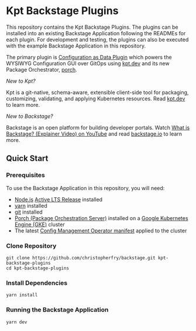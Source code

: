 # Kpt Backstage Plugins

This repository contains the Kpt Backstage Plugins. The plugins can be installed
into an existing Backstage Application following the READMEs for each plugin.
For development and testing, the plugins can also be executed with the example
Backstage Application in this repository.

The primary plugin is [Configuration as Data Plugin](plugins/cad) which powers
the WYSIWYG Configuration GUI over GitOps using [kpt.dev](https://kpt.dev/) and
its new Package Orchestrator,
[porch](https://github.com/GoogleContainerTools/kpt/tree/main/porch).

_New to Kpt?_

Kpt is a git-native, schema-aware, extensible client-side tool for packaging,
customizing, validating, and applying Kubernetes resources. Read
[kpt.dev](https://kpt.dev/) to learn more.

_New to Backstage?_

Backstage is an open platform for building developer portals. Watch
[What is Backstage? (Explainer Video) on YouTube](https://www.youtube.com/watch?v=85TQEpNCaU0)
and read [backstage.io](https://backstage.io) to learn more.

## Quick Start

### Prerequisites

To use the Backstage Application in this repository, you will need:

- [Node.js](https://nodejs.org/)
  [Active LTS Release](https://nodejs.org/en/about/releases/) installed
- [yarn](https://classic.yarnpkg.com/en/docs/install) installed
- [git](https://github.com/git-guides/install-git) installed
- [Porch (Package Orchestration Server)](https://github.com/GoogleContainerTools/kpt/tree/main/porch)
  installed on a
  [Google Kubernetes Engine (GKE)](https://cloud.google.com/kubernetes-engine)
  cluster
- The latest
  [Config Management Operator manifest](https://cloud.google.com/anthos-config-management/docs/downloads)
  applied to the cluster

### Clone Repository

```
git clone https://github.com/christopherfry/backstage.git kpt-backstage-plugins
cd kpt-backstage-plugins
```

### Install Dependencies

```
yarn install
```

### Running the Backstage Application

```
yarn dev
```
